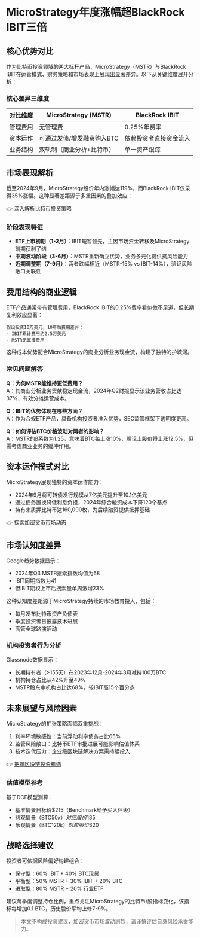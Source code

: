 # MicroStrategy年度涨幅超BlackRock IBIT三倍

## 核心优势对比

作为比特币投资领域的两大标杆产品，MicroStrategy（MSTR）与BlackRock IBIT在运营模式、财务策略和市场表现上展现出显著差异。以下从关键维度展开分析：

### 核心差异三维度
| 对比维度       | MicroStrategy (MSTR)       | BlackRock IBIT            |
|----------------|----------------------------|---------------------------|
| 管理费用       | 无管理费                   | 0.25%年费率               |
| 资本运作       | 可通过发债/增发融资购入BTC | 依赖投资者直接资金流入     |
| 业务结构       | 双轨制（商业分析+比特币）  | 单一资产跟踪               |

## 市场表现解析

截至2024年9月，MicroStrategy股价年内涨幅达119%，而BlackRock IBIT仅录得35%涨幅。这种显著差距源于多重因素的叠加效应：

👉 [深入解析比特币投资策略](https://bit.ly/okx_welcome)

### 阶段表现特征
- **ETF上市初期（1-2月）**：IBIT短暂领先，主因市场资金转移及MicroStrategy前期获利了结
- **中期波动阶段（3-6月）**：MSTR重新确立优势，业务多元化提供抗风险能力
- **近期调整期（7-9月）**：两者跌幅相近（MSTR-15% vs IBIT-14%），验证风险敞口关联性

## 费用结构的商业逻辑

ETF产品通常带有管理费用，BlackRock IBIT的0.25%费率看似微不足道，但长期复利效应显著：

```text
假设投资10万美元，10年后费用差异：
- IBIT累计费用约2.5万美元
- MSTR无直接费用
```

这种成本优势配合MicroStrategy的商业分析业务现金流，构建了独特的护城河。

### 常见问题解答

**Q：为何MSTR能维持更低费用？**  
A：其商业分析业务贡献稳定现金流，2024年Q2财报显示该业务营收占比达37%，有效分摊运营成本。

**Q：IBIT的优势体现在哪些方面？**  
A：作为合规ETF产品，具备机构投资者准入优势，SEC监管框架下透明度更高。

**Q：如何评估BTC价格波动对两者的影响？**  
A：MSTR的β系数为1.25，意味着BTC每上涨10%，理论上股价将上涨12.5%，但需考虑商业业务的缓冲作用。

## 资本运作模式对比

MicroStrategy展现独特的资本运作能力：
- 2024年9月将可转债发行规模从7亿美元提升至10.1亿美元
- 通过债务置换降低利息负担，2024年综合融资成本下降120个基点
- 持有未质押比特币达160,000枚，为后续融资提供抵押基础

👉 [探索加密货币市场动态](https://bit.ly/okx_welcome)

## 市场认知度差异

Google趋势数据显示：
- 2024年Q3 MSTR搜索指数均值为68
- IBIT同期指数为41
- 但IBIT期权上市后搜索量单周激增23%

这种认知度差距源于MicroStrategy持续的市场教育投入，包括：
- 每月发布比特币资产负债表
- 季度投资者日披露技术进展
- 高管全球路演活动

### 机构投资者行为分析

Glassnode数据显示：
- 长期持有者（>155天）在2023年12月-2024年3月减持100万BTC
- 机构持仓占比从42%升至49%
- MSTR股东中机构占比达68%，较IBIT高15个百分点

## 未来展望与风险因素

MicroStrategy的扩张策略面临双重挑战：
1. 利率环境敏感性：当前浮动利率债务占比65%
2. 监管风险敞口：比特币ETF审批进展可能影响估值体系
3. 技术迭代压力：企业级区块链解决方案需持续投入

👉 [把握区块链投资机遇](https://bit.ly/okx_welcome)

### 估值模型参考

基于DCF模型测算：
- 基准情景目标价$215（Benchmark给予买入评级）
- 悲观情景（BTC$50k）对应股价$135
- 乐观情景（BTC$120k）对应股价$320

## 战略选择建议

投资者可依据风险偏好构建组合：
- 保守型：60% IBIT + 40% BTC现货
- 平衡型：50% MSTR + 30% IBIT + 20% BTC
- 进取型：80% MSTR + 20% 行业ETF

建议每季度调整持仓比例，重点关注MicroStrategy的比特币/股指标变化，该指标每增加0.1 BTC，历史股价平均上修7-9%。

> 本文不构成投资建议，加密货币市场波动剧烈，请谨慎评估自身风险承受能力。